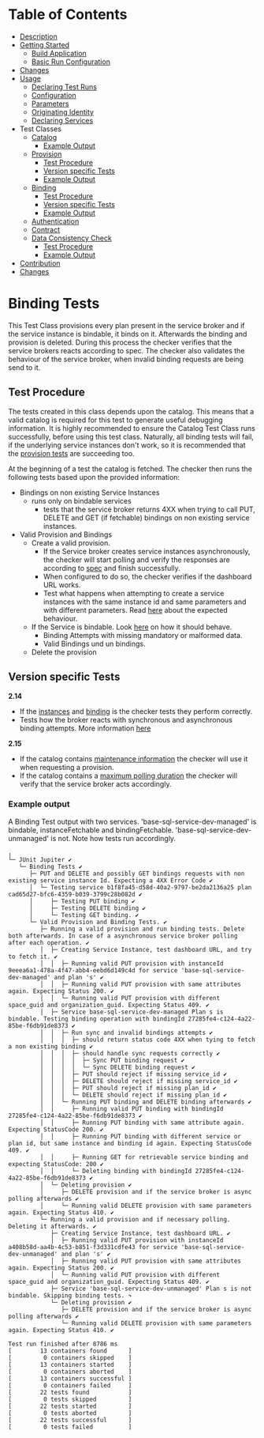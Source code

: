 # Table of Contents
- [Description](../README.md#description)
- [Getting Started](../README.md#getting-started)
    - [Build Application](../README.md#build-application)
    - [Basic Run Configuration](../README.md#basic-run-configuration)
- [Changes](../README.md#changes)
- [Usage](Usage.md)
    - [Declaring Test Runs](Usage.md#declaring-test-runs)
    - [Configuration](Usage.md#configuration)
    - [Parameters](Usage.md#parameters)
    - [Originating Identity](Usage.md#originating-identity)
    - [Declaring Services](Usage.md#declaring-services)
- Test Classes
    - [Catalog](CatalogTest.md)
       - [Example Output](CatalogTest.md#example-output)
    - [Provision](ProvisionTests.md#provision-tests)
        - [Test Procedure](ProvisionTests.md#test-procedure)
        - [Version specific Tests](ProvisionTests.md#version-specific-tests)
        - [Example Output](ProvisionTests.md#example-output)
    - [Binding](#binding-tests)
        - [Test Procedure](#test-procedure)
        - [Version specific Tests](#version-specific-tests)
        - [Example Output](#example-output)
    - [Authentication](docs/AuthenticationTests.md)   
    - [Contract](docs/ContractTest.md)
    - [Data Consistency Check](DataConsistencyCheck.md#data-consistency-check)
        - [Test Procedure](DataConsistencyCheck.md#test-procedure)
        - [Example Output](DataConsistencyCheck.md#example-output)    
- [Contribution](docs/Contribution.md)
- [Changes](/docs/Changes.md)
   
# Binding Tests

This Test Class provisions every plan present in the service broker and if the service instance is bindable, it binds on it.
Afterwards the binding and provision is deleted. During this process the checker verifies that the service brokers reacts according to spec.
The checker also validates the behaviour of the service broker, when invalid binding requests are being send to it.

## Test Procedure

The tests created in this class depends upon the catalog. This means that a valid catalog is required for this test to generate useful debugging information. 
It is highly recommended to ensure the Catalog Test Class runs successfully, before using this test class. Naturally, all binding tests will fail, if the underlying
service instances don't work, so it is recommended that the [provision tests](ProvisionTests.md#provision-tests) are succeeding too. 

At the beginning of a test the catalog is fetched. The checker then runs the following tests based upon the provided information:

- Bindings on non existing Service Instances
    - runs only on bindable services
        - tests that the service broker returns 4XX when trying to call PUT, DELETE and GET (if fetchable) bindings on non existing service instances.
- Valid Provision and Bindings
    - Create a valid provision.
        - If the Service broker creates service instances asynchronously, the checker will start polling and verify the responses are according to [spec](https://github.com/openservicebrokerapi/servicebroker/blob/v2.15/spec.md#polling-last-operation-for-service-instances) and finish successfully.
        - When configured to do so, the checker verifies if the dashboard URL works.
        - Test what happens when attempting to create a service instances with the same instance id and same parameters and with different parameters.
     Read [here](https://github.com/openservicebrokerapi/servicebroker/blob/v2.15/spec.md#polling-last-operation-for-service-instances) about the expected behaviour.
    - If the Service is bindable. Look [here](https://github.com/openservicebrokerapi/servicebroker/blob/v2.15/spec.md#binding) on how it should behave.
        - Binding Attempts with missing mandatory or malformed data.
        - Valid Bindings und un bindings.
    - Delete the provision
       
## Version specific Tests
**2.14**
- If the [instances](https://github.com/openservicebrokerapi/servicebroker/blob/v2.14/spec.md#fetching-a-service-instance)
 and [binding](https://github.com/openservicebrokerapi/servicebroker/blob/v2.14/spec.md#fetching-a-service-instance) is the checker tests they perform correctly.
- Tests how the broker reacts with synchronous and asynchronous binding attempts. More information [here](https://github.com/openservicebrokerapi/servicebroker/blob/v2.14/spec.md#fetching-a-service-instance)

**2.15**
- If the catalog contains [maintenance information](https://github.com/openservicebrokerapi/servicebroker/blob/master/spec.md#maintenance-info-object) the checker will use it when requesting a provision.
- If the catalog contains a [maximum polling duration](https://github.com/openservicebrokerapi/servicebroker/blob/master/spec.md#polling-interval-and-duration)
 the checker will verify that the service broker acts accordingly.


### Example output
A Binding Test output with two services. 'base-sql-service-dev-managed' is bindable, instanceFetchable and bindingFetchable.
'base-sql-service-dev-unmanaged' is not. Note how tests run accordingly.

```
╷
└─ JUnit Jupiter ✔
   └─ Binding Tests ✔
      ├─ PUT and DELETE and possibly GET bindings requests with non existing service instance Id. Expecting a 4XX Error Code ✔
      │  └─ Testing service b1f8fa45-d58d-40a2-9797-be2da2136a25 plan cad65d27-bfc6-4359-b039-3799c28b082d ✔
      │     ├─ Testing PUT binding ✔
      │     ├─ Testing DELETE binding ✔
      │     └─ Testing GET binding. ✔   
      └─ Valid Provision and Binding Tests. ✔
         ├─ Running a valid provision and run binding tests. Delete both afterwards. In case of a asynchronous service broker polling after each operation. ✔
         │  ├─ Creating Service Instance, test dashboard URL, and try to fetch it. ✔
         │  │  ├─ Running valid PUT provision with instanceId 9eeea6a1-478a-4f47-abb4-eebd6d149c4d for service 'base-sql-service-dev-managed' and plan 's' ✔
         │  │  ├─ Running valid PUT provision with same attributes again. Expecting Status 200. ✔
         │  │  └─ Running valid PUT provision with different space_guid and organization_guid. Expecting Status 409. ✔
         │  ├─ Service base-sql-service-dev-managed Plan s is bindable. Testing binding operation with bindingId 27285fe4-c124-4a22-85be-f6db91de8373 ✔
         │  │  ├─ Run sync and invalid bindings attempts ✔
         │  │  │  ├─ should return status code 4XX when tying to fetch a non existing binding ✔
         │  │  │  ├─ should handle sync requests correctly ✔
         │  │  │  │  ├─ Sync PUT binding request ✔
         │  │  │  │  └─ Sync DELETE binding request ✔
         │  │  │  ├─ PUT should reject if missing service_id ✔
         │  │  │  ├─ DELETE should reject if missing service_id ✔
         │  │  │  ├─ PUT should reject if missing plan_id ✔
         │  │  │  └─ DELETE should reject if missing plan_id ✔
         │  │  └─ Running PUT binding and DELETE binding afterwards ✔
         │  │     ├─ Running valid PUT binding with bindingId 27285fe4-c124-4a22-85be-f6db91de8373 ✔
         │  │     ├─ Running PUT binding with same attribute again. Expecting StatusCode 200. ✔
         │  │     ├─ Running PUT binding with different service or plan id, but same instance and binding id again. Expecting StatusCode 409. ✔
         │  │     ├─ Running GET for retrievable service binding and expecting StatusCode: 200 ✔
         │  │     └─ Deleting binding with bindingId 27285fe4-c124-4a22-85be-f6db91de8373 ✔
         │  └─ Deleting provision ✔
         │     ├─ DELETE provision and if the service broker is async polling afterwards ✔
         │     └─ Running valid DELETE provision with same parameters again. Expecting Status 410. ✔
         └─ Running a valid provision and if necessary polling. Deleting it afterwards. ✔
            ├─ Creating Service Instance, test dashboard URL. ✔
            │  ├─ Running valid PUT provision with instanceId a408b58d-aa4b-4c53-b851-f3d331cdfe43 for service 'base-sql-service-dev-unmanaged' and plan 's' ✔
            │  ├─ Running valid PUT provision with same attributes again. Expecting Status 200. ✔
            │  └─ Running valid PUT provision with different space_guid and organization_guid. Expecting Status 409. ✔
            ├─ Service 'base-sql-service-dev-unmanaged' Plan s is not bindable. Skipping binding tests. ↷
            └─ Deleting provision ✔
               ├─ DELETE provision and if the service broker is async polling afterwards ✔
               └─ Running valid DELETE provision with same parameters again. Expecting Status 410. ✔

Test run finished after 8786 ms
[        13 containers found      ]
[         0 containers skipped    ]
[        13 containers started    ]
[         0 containers aborted    ]
[        13 containers successful ]
[         0 containers failed     ]
[        22 tests found           ]
[         0 tests skipped         ]
[        22 tests started         ]
[         0 tests aborted         ]
[        22 tests successful      ]
[         0 tests failed          ]
```
